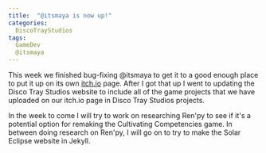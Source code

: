 ```yaml
---
title:  "@itsmaya is now up!"
categories:
  DiscoTrayStudios
tags:
  GameDev
  @itsmaya
---
```


This week we finished bug-fixing @itsmaya to get it to a good enough place to put it up on its own [itch.io](https://discotraystudios.itch.io/itsmaya) page.
After I got that up I went to updating the Disco Tray Studios website to include all of the game projects that we have uploaded on our itch.io page in Disco Tray Studios projects.

In the week to come I will try to work on researching Ren'py to see if it's a potential option for remaking the Cultivating Competencies game.
In between doing research on Ren'py, I will go on to try to make the Solar Eclipse website in Jekyll.
